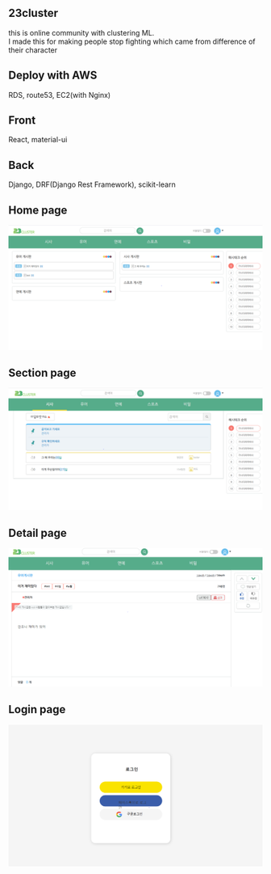 ## 23cluster
this is online community with clustering ML.<br>
I made this for making people stop fighting which came from difference of their character  

## Deploy with AWS
RDS, route53, EC2(with Nginx) <br>

## Front
React, material-ui <br>

## Back
Django, DRF(Django Rest Framework), scikit-learn

## Home page
![homepage](./images/23cluster_capture2.PNG)<br>

## Section page
![sectionpage](./images/23cluster_capture1.PNG)<br>

## Detail page
![detailpage](./images/23cluster_capture3.PNG)<br>

## Login page
![loginpage](./images/23cluster_capture4.PNG)<br>
